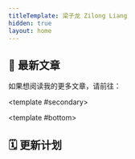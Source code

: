 ```yaml
---
titleTemplate: 梁子龙 Zilong Liang
hidden: true
layout: home
---
```


<script setup>
import Home from '@/components/layout/Home.vue'
import FeaturedList from '@/components/FeaturedList.vue'
import LatestList from '@/components/LatestList.vue'
import Profile from '@/components/about/Profile.vue'
import Social from '@/components/about/Social.vue'
</script>

<Home>

## 🍙 最新文章

<LatestList />

如果想阅读我的更多文章，请前往：

<PostLink url="/about/history.html" hide-date />

<!-- ## 🤔️ 我是谁

<Profile /> -->

<!-- 你好，我是**梁子龙**，在此欢迎你的到来。

我 2015 年来到上海读大学，自那之后到现在，一直在上海居住。目前，我在一家互联网公司做 Web 前端开发工作，作为职场人仍在努力精进当中；业余时间，也参加着一支合唱团，各种活动令人兴奋。总之，生活还算充实快乐。

不过，如今大家的学习、工作都很辛苦，是否还有精力寻找充实快乐的生活方式呢？不知道你是不是也经常会想，每天下了班就想瘫着，什么也不想做啊。那些曾经觉得有意思的事情，也都会被一点一点消磨殆尽吧？

我也有同样的感受哦。我自诩有超多的爱好，简直一个也不想放弃，被生活的辛苦给消耗光了可不行。于是，我设立了这个网站，通过书写、记录，训练自己，让脑子保持活泛，也让我的种种爱好继续生根发芽。要说有更多的目标，那么就是希望有一天，自己的输出成果能够让你也有所启发吧。

如果想要了解我更多，请前往： -->

<!-- <PostLink url="/about/" /> -->

<template #secondary>

<!-- ## 😎 得意之作

空空如也……

<FeaturedList />

<p class="small-text secondary-text">也就是说，尚没有任何一篇文章，可以让我拍着胸脯、自信地推荐给大家（唉）。要好好努力才行呀！</p> -->

</template>

<template #bottom>

## 🗓️ 更新计划

<!-- 更加详尽的更新计划，请前往： -->

<PostLink url="/about/plan/" hide-date />

<!-- ## 🐱 我家的小猫咪

我家的小猫咪叫**推拿**，是从 2023 年 6 月开始跟我做伴的矮脚弟弟。

![推拿的美照](/images/tuina.webp)

我在 Notion 设立了一个页面，记录推拿在我身边的生活日常，欢迎来看看：[无人岛的推拿君](https://zlliang.notion.site/9f98d55919714fafac52a3a83c146c5d)。

页面里的内容，也会在这个小红书账号里同步更新：[@无人岛的推拿君](https://www.xiaohongshu.com/user/profile/63c5ee5c000000002702b4a2)。 -->

<!-- ## 📡 在社交平台找到我

<Social /> -->

</template>

</Home>
